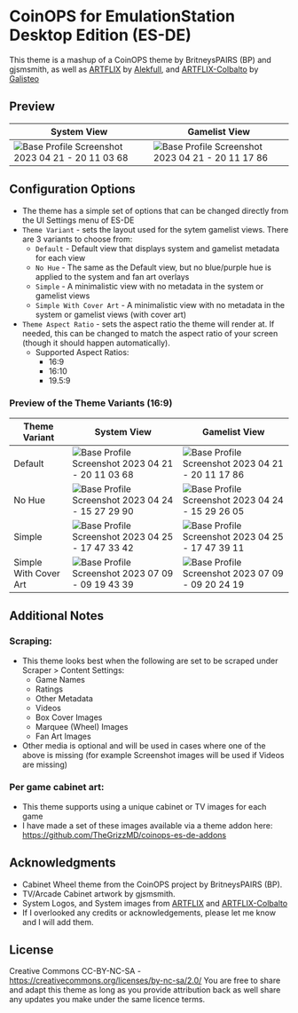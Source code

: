 # CoinOPS for EmulationStation Desktop Edition (ES-DE)

This theme is a mashup of a CoinOPS theme by BritneysPAIRS (BP) and gjsmsmith, as well as [ARTFLIX](https://github.com/fagnerpc/Alekfull-ARTFLIX/) by [Alekfull](https://github.com/fagnerpc/), and [ARTFLIX-Colbalto](https://github.com/galisteogames/ARTFLIX-Cobalto/) by [Galisteo](https://github.com/galisteogames/)

## **Preview**

| System View | Gamelist View |
|----|----|
| ![Base Profile Screenshot 2023 04 21 - 20 11 03 68](https://user-images.githubusercontent.com/39314057/233753948-e11d35ac-d8a6-44dd-8e16-a787bcc3eec6.png) | ![Base Profile Screenshot 2023 04 21 - 20 11 17 86](https://user-images.githubusercontent.com/39314057/233753951-3a1f60e7-46ff-48dd-99ce-6f72f5b2d282.png) |

## **Configuration Options**

- The theme has a simple set of options that can be changed directly from the UI Settings menu of ES-DE 
- `Theme Variant` - sets the layout used for the sytem gamelist views.  There are 3 variants to choose from:
   - `Default` - Default view that displays system and gamelist metadata for each view
   - `No Hue` - The same as the Default view, but no blue/purple hue is applied to the system and fan art overlays
   - `Simple` - A minimalistic view with no metadata in the system or gamelist views
   - `Simple With Cover Art` - A minimalistic view with no metadata in the system or gamelist views (with cover art)
- `Theme Aspect Ratio` - sets the aspect ratio the theme will render at. If needed, this can be changed to match the aspect ratio of your screen (though it should happen automatically).
   - Supported Aspect Ratios:
      - 16:9
      - 16:10
      - 19.5:9

### Preview of the Theme Variants (16:9)

| Theme Variant | System View | Gamelist View |
|----|----|----|
| Default | ![Base Profile Screenshot 2023 04 21 - 20 11 03 68](https://user-images.githubusercontent.com/39314057/233753948-e11d35ac-d8a6-44dd-8e16-a787bcc3eec6.png) | ![Base Profile Screenshot 2023 04 21 - 20 11 17 86](https://user-images.githubusercontent.com/39314057/233753951-3a1f60e7-46ff-48dd-99ce-6f72f5b2d282.png) |
| No Hue | ![Base Profile Screenshot 2023 04 24 - 15 27 29 90](https://user-images.githubusercontent.com/39314057/234110145-2d373233-012c-4f54-9e79-2f66284345c5.png) | ![Base Profile Screenshot 2023 04 24 - 15 29 26 05](https://user-images.githubusercontent.com/39314057/234110210-d368bda4-0259-4eba-8810-97cca475cab6.png)
| Simple | ![Base Profile Screenshot 2023 04 25 - 17 47 33 42](https://user-images.githubusercontent.com/39314057/234423620-a94bc4a4-b3b0-4685-9eee-36843844e58c.png) | ![Base Profile Screenshot 2023 04 25 - 17 47 39 11](https://user-images.githubusercontent.com/39314057/234423703-8da13b27-6f26-4faf-a8c9-64467e825bfb.png) 
| Simple With Cover Art | ![Base Profile Screenshot 2023 07 09 - 09 19 43 39](https://github.com/TheGrizzMD/coinops-es-de/assets/39314057/4255255a-b932-4cb3-8740-471db66a8ee4) | ![Base Profile Screenshot 2023 07 09 - 09 20 24 19](https://github.com/TheGrizzMD/coinops-es-de/assets/39314057/e8a91c04-b7b3-4cce-a098-e3ae91e864ed)

## **Additional Notes**

### Scraping:

* This theme looks best when the following are set to be scraped under Scraper > Content Settings:
   * Game Names
   * Ratings
   * Other Metadata
   * Videos
   * Box Cover Images
   * Marquee (Wheel) Images
   * Fan Art Images
* Other media is optional and will be used in cases where one of the above is missing (for example Screenshot images will be used if Videos are missing)

### Per game cabinet art:
* This theme supports using a unique cabinet or TV images for each game
* I have made a set of these images available via a theme addon here: https://github.com/TheGrizzMD/coinops-es-de-addons

## **Acknowledgments**

- Cabinet Wheel theme from the CoinOPS project by BritneysPAIRS (BP).
- TV/Arcade Cabinet artwork by gjsmsmith.
- System Logos, and System images from [ARTFLIX](https://github.com/fagnerpc/Alekfull-ARTFLIX/) and [ARTFLIX-Colbalto](https://github.com/galisteogames/ARTFLIX-Cobalto/)
- If I overlooked any credits or acknowledgements, please let me know and I will add them.

## **License**

Creative Commons CC-BY-NC-SA - https://creativecommons.org/licenses/by-nc-sa/2.0/
You are free to share and adapt this theme as long as you provide attribution back as well share any updates you make under the same licence terms.

